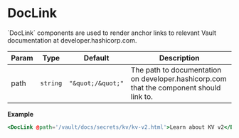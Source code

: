 # DocLink

&#x60;DocLink&#x60; components are used to render anchor links to relevant Vault documentation at developer.hashicorp.com.

| Param | Type                | Default                                  | Description                                                                             |
| ----- | ------------------- | ---------------------------------------- | --------------------------------------------------------------------------------------- |
| path  | <code>string</code> | <code>&quot;\&quot;/\&quot;&quot;</code> | The path to documentation on developer.hashicorp.com that the component should link to. |

**Example**

```hbs preview-template
<DocLink @path='/vault/docs/secrets/kv/kv-v2.html'>Learn about KV v2</DocLink>
```

